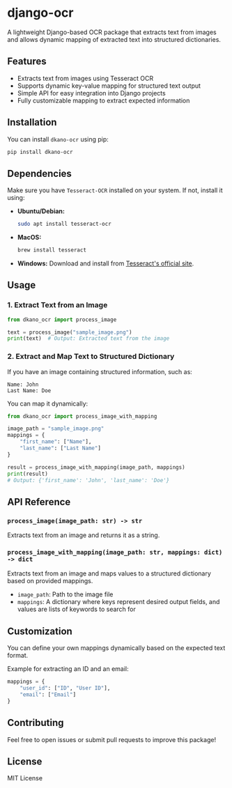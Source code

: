 # django-ocr

A lightweight Django-based OCR package that extracts text from images and allows dynamic mapping of extracted text into structured dictionaries.

## Features
- Extracts text from images using Tesseract OCR
- Supports dynamic key-value mapping for structured text output
- Simple API for easy integration into Django projects
- Fully customizable mapping to extract expected information

## Installation
You can install `dkano-ocr` using pip:

```bash
pip install dkano-ocr
```

## Dependencies
Make sure you have `Tesseract-OCR` installed on your system. If not, install it using:

- **Ubuntu/Debian:**
  ```bash
  sudo apt install tesseract-ocr
  ```
- **MacOS:**
  ```bash
  brew install tesseract
  ```
- **Windows:**
  Download and install from [Tesseract's official site](https://github.com/tesseract-ocr/tesseract).

## Usage

### 1. Extract Text from an Image

```python
from dkano_ocr import process_image

text = process_image("sample_image.png")
print(text)  # Output: Extracted text from the image
```

### 2. Extract and Map Text to Structured Dictionary

If you have an image containing structured information, such as:
```
Name: John
Last Name: Doe
```
You can map it dynamically:

```python
from dkano_ocr import process_image_with_mapping

image_path = "sample_image.png"
mappings = {
    "first_name": ["Name"],
    "last_name": ["Last Name"]
}

result = process_image_with_mapping(image_path, mappings)
print(result)
# Output: {'first_name': 'John', 'last_name': 'Doe'}
```

## API Reference

### `process_image(image_path: str) -> str`
Extracts text from an image and returns it as a string.

### `process_image_with_mapping(image_path: str, mappings: dict) -> dict`
Extracts text from an image and maps values to a structured dictionary based on provided mappings.

- `image_path`: Path to the image file
- `mappings`: A dictionary where keys represent desired output fields, and values are lists of keywords to search for

## Customization
You can define your own mappings dynamically based on the expected text format.

Example for extracting an ID and an email:
```python
mappings = {
    "user_id": ["ID", "User ID"],
    "email": ["Email"]
}
```

## Contributing
Feel free to open issues or submit pull requests to improve this package!

## License
MIT License

